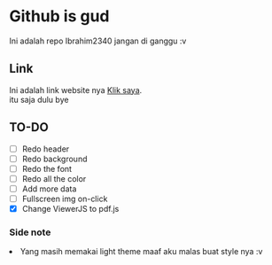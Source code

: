 # Github is gud
Ini adalah repo Ibrahim2340 jangan di ganggu :v<br/>
## Link
Ini adalah link website nya [Klik saya](https://mnyamnya.github.io/Test/).<br/>
itu saja dulu bye<br/>
## TO-DO
- [ ] Redo header
- [ ] Redo background
- [ ] Redo the font
- [ ] Redo all the color
- [ ] Add more data
- [ ] Fullscreen img on-click
- [x] Change ViewerJS to pdf.js
### Side note
<li>Yang masih memakai light theme maaf aku malas buat style nya :v</li> <br/>


